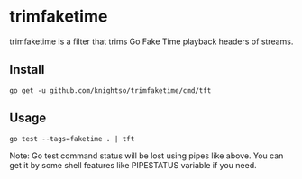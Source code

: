 # trimfaketime

trimfaketime is a filter that trims Go Fake Time playback headers of streams.

## Install

```
go get -u github.com/knightso/trimfaketime/cmd/tft
```

## Usage

```
go test --tags=faketime . | tft
```

Note: Go test command status will be lost using pipes like above. You can get it by some shell features like PIPESTATUS variable if you need.
